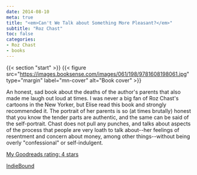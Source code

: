 ```yaml
---
date: 2014-08-10
meta: true
title: "<em>Can't We Talk about Something More Pleasant?</em>"
subtitle: "Roz Chast"
toc: false
categories:
- Roz Chast
- books
---
```


{{< section "start" >}}
{{< figure src="https://images.booksense.com/images/061/198/9781608198061.jpg" type="margin" label="mn-cover" alt="Book cover" >}}

An honest, sad book about the deaths of the author's parents that also made me laugh out loud at times. I was never a big fan of Roz Chast's cartoons in the New Yorker, but Elise read this book and strongly recommended it. The portrait of her parents is so (at times brutally) honest that you know the tender parts are authentic, and the same can be said of the self-portrait. Chast does not pull any punches, and talks about aspects of the process that people are very loath to talk about--her feelings of resentment and concern about money, among other things--without being overly "confessional" or self-indulgent. 

[My Goodreads rating: 4 stars](https://www.goodreads.com/review/show/1023172310)  

[IndieBound](https://www.indiebound.org/book/9781608198061)
